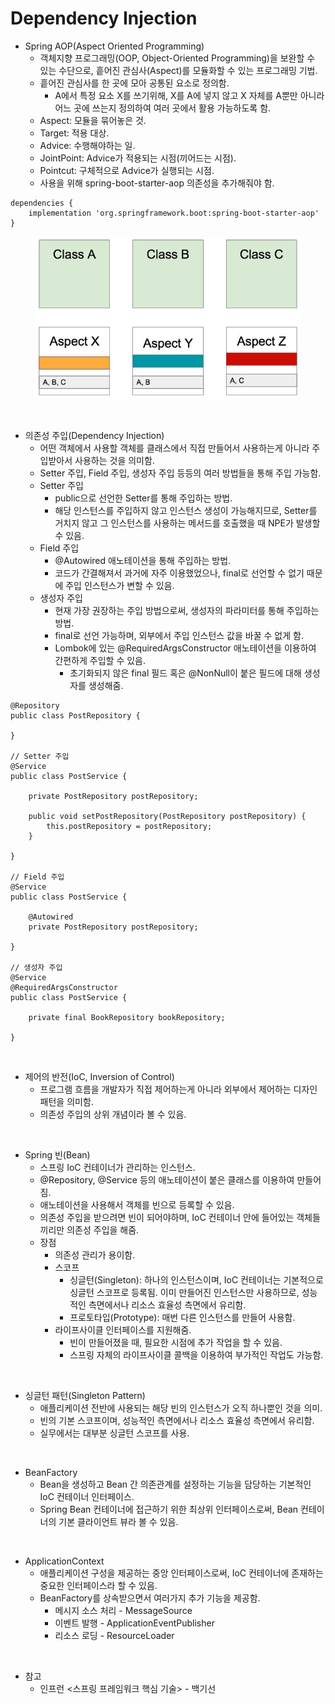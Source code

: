 # Dependency Injection

* Spring AOP(Aspect Oriented Programming)
  * 객체지향 프로그래밍(OOP, Object-Oriented Programming)을 보완할 수 있는 수단으로, 흩어진 관심사(Aspect)를 모듈화할 수 있는 프로그래밍 기법.
  * 흩어진 관심사를 한 곳에 모아 공통된 요소로 정의함.
    * A에서 특정 요소 X를 쓰기위해, X를 A에 넣지 않고 X 자체를 A뿐만 아니라 어느 곳에 쓰는지 정의하여 여러 곳에서 활용 가능하도록 함.
  * Aspect: 모듈을 묶어놓은 것.
  * Target: 적용 대상.
  * Advice: 수행해야하는 일.
  * JointPoint: Advice가 적용되는 시점(끼어드는 시점).
  * Pointcut: 구체적으로 Advice가 실행되는 시점.
  * 사용을 위해 spring-boot-starter-aop 의존성을 추가해줘야 함.
```
dependencies {
    implementation 'org.springframework.boot:spring-boot-starter-aop'
}
```

<figure><img src="./images/spring-aop.png" alt=""></figure>

<br>

* 의존성 주입(Dependency Injection)
  * 어떤 객체에서 사용할 객체를 클래스에서 직접 만들어서 사용하는게 아니라 주입받아서 사용하는 것을 의미함.
  * Setter 주입, Field 주입, 생성자 주입 등등의 여러 방법들을 통해 주입 가능함.
  * Setter 주입
    * public으로 선언한 Setter를 통해 주입하는 방법.
    * 해당 인스턴스를 주입하지 않고 인스턴스 생성이 가능해지므로, Setter를 거치지 않고 그 인스턴스를 사용하는 메서드를 호출했을 때 NPE가 발생할 수 있음.
  * Field 주입
    * @Autowired 애노테이션을 통해 주입하는 방법.
    * 코드가 간결해져서 과거에 자주 이용했었으나, final로 선언할 수 없기 때문에 주입 인스턴스가 변할 수 있음.
  * 생성자 주입
    * 현재 가장 권장하는 주입 방법으로써, 생성자의 파라미터를 통해 주입하는 방법.
    * final로 선언 가능하며, 외부에서 주입 인스턴스 값을 바꿀 수 없게 함.
    * Lombok에 있는 @RequiredArgsConstructor 애노테이션을 이용하여 간편하게 주입할 수 있음.
      * 초기화되지 않은 final 필드 혹은 @NonNull이 붙은 필드에 대해 생성자를 생성해줌.
```
@Repository
public class PostRepository { 

}

// Setter 주입
@Service
public class PostService { 

    private PostRepository postRepository;

    public void setPostRepository(PostRepository postRepository) {
        this.postRepository = postRepository;
    }

}

// Field 주입
@Service
public class PostService { 

    @Autowired
    private PostRepository postRepository;

}

// 생성자 주입
@Service
@RequiredArgsConstructor
public class PostService { 

    private final BookRepository bookRepository;

}
```

<br>

* 제어의 반전(IoC, Inversion of Control)
  * 프로그램 흐름을 개발자가 직접 제어하는게 아니라 외부에서 제어하는 디자인 패턴을 의미함.
  * 의존성 주입의 상위 개념이라 볼 수 있음.

<br>

* Spring 빈(Bean)
  * 스프링 IoC 컨테이너가 관리하는 인스턴스.
  * @Repository, @Service 등의 애노테이션이 붙은 클래스를 이용하여 만들어짐.
  * 애노테이션을 사용해서 객체를 빈으로 등록할 수 있음.
  * 의존성 주입을 받으려면 빈이 되어야하며, IoC 컨테이너 안에 들어있는 객체들끼리만 의존성 주입을 해줌.
  * 장점
    * 의존성 관리가 용이함.
    * 스코프
      * 싱글턴(Singleton): 하나의 인스턴스이며, IoC 컨테이너는 기본적으로 싱글턴 스코프로 등록됨. 이미 만들어진 인스턴스만 사용하므로, 성능적인 측면에서나 리소스 효율성 측면에서 유리함.
      * 프로토타입(Prototype): 매번 다른 인스턴스를 만들어 사용함.
    * 라이프사이클 인터페이스를 지원해줌.
      * 빈이 만들어졌을 때, 필요한 시점에 추가 작업을 할 수 있음.
      * 스프링 자체의 라이프사이클 콜백을 이용하여 부가적인 작업도 가능함.

<br>

* 싱글턴 패턴(Singleton Pattern)
  * 애플리케이션 전반에 사용되는 해당 빈의 인스턴스가 오직 하나뿐인 것을 의미.
  * 빈의 기본 스코프이며, 성능적인 측면에서나 리소스 효율성 측면에서 유리함.
  * 실무에서는 대부분 싱글턴 스코프를 사용.

<br>

* BeanFactory
  * Bean을 생성하고 Bean 간 의존관계를 설정하는 기능을 담당하는 기본적인 IoC 컨테이너 인터페이스.
  * Spring Bean 컨테이너에 접근하기 위한 최상위 인터페이스로써, Bean 컨테이너의 기본 클라이언트 뷰라 볼 수 있음.

<br>

* ApplicationContext
  * 애플리케이션 구성을 제공하는 중앙 인터페이스로써, IoC 컨테이너에 존재하는 중요한 인터페이스라 할 수 있음.
  * BeanFactory를 상속받으면서 여러가지 추가 기능을 제공함.
    * 메시지 소스 처리 - MessageSource
    * 이벤트 발행 - ApplicationEventPublisher
    * 리소스 로딩 - ResourceLoader

<br>

* 참고
  * 인프런 <스프링 프레임워크 핵심 기술> - 백기선
